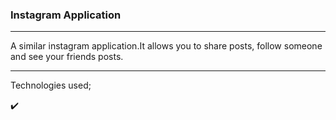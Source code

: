 ### Instagram Application

<hr></hr>

A similar instagram application.It allows you to share posts, follow someone and see your friends posts.

<hr></hr>

Technologies used;

✔️ 